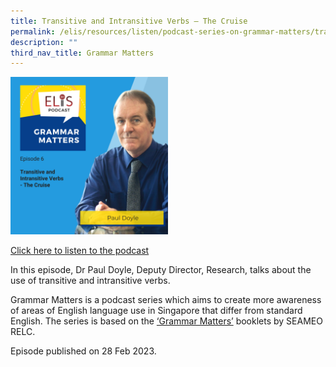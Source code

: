 ```yaml
---
title: Transitive and Intransitive Verbs – The Cruise
permalink: /elis/resources/listen/podcast-series-on-grammar-matters/transitive-and-intransitive-verbs/
description: ""
third_nav_title: Grammar Matters
---
```

<img src="/images/cover-art-with-titles-and-names-2.png" style="width:50%">

[Click here to listen to the podcast](https://open.spotify.com/episode/6bTPJTaSRem6GNQNjM0FcS?go=1&amp;sp_cid=fb89c5c9cad1419ddb84b19369d51b8f&amp;utm_source=embed_player_p&amp;utm_medium=desktop&amp;nd=1) 

In this episode, Dr Paul Doyle, Deputy Director, Research, talks about the use of transitive and intransitive verbs.

Grammar Matters is a podcast series which aims to create more awareness of areas of English language use in Singapore that differ from standard English. The series is based on the&nbsp;[‘Grammar Matters’](https://www.relc.org.sg/facilities/resources/publications)&nbsp;booklets by SEAMEO RELC.

Episode published on 28 Feb 2023.